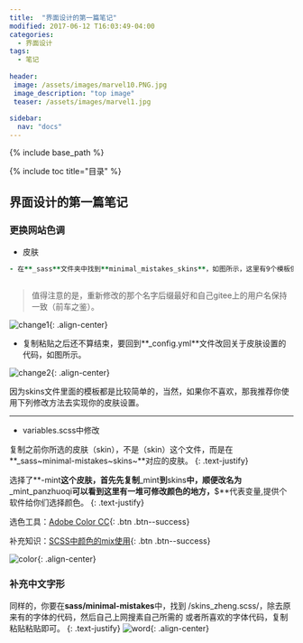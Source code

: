 ```yaml
---
title:  "界面设计的第一篇笔记"
modified: 2017-06-12 T16:03:49-04:00
categories: 
  - 界面设计
tags:
  - 笔记
  
header:
 image: /assets/images/marvel10.PNG.jpg
 image_description: "top image"
 teaser: /assets/images/marvel1.jpg
 
sidebar:
  nav: "docs"
---
```


{% include base_path %}

{% include toc title="目录" %}


## 界面设计的第一篇笔记

### 更换网站色调

- 皮肤

```ruby
- 在**_sass**文件夹中找到**minimal_mistakes_skins**，如图所示，这里有9个模板供你选择，你可以选择其中一个，然后复制粘贴一个，并修改名字.
 
 ```
 
 >值得注意的是，重新修改的那个名字后缀最好和自己gitee上的用户名保持一致（前车之鉴）。
 

![change1](https://gitee.com/NFUNM104/minimal-mistakes/raw/master/images/change1.png){: .align-center}

- 复制粘贴之后还不算结束，要回到**_config.yml**文件改回关于皮肤设置的代码，如图所示。

![change2](https://gitee.com/NFUNM104/minimal-mistakes/raw/master/images/change2.png){: .align-center}

因为skins文件里面的模板都是比较简单的，当然，如果你不喜欢，那我推荐你使用下列修改方法去实现你的皮肤设置。

***

- variables.scss中修改

复制之前你所选的皮肤（skin），不是（skin）这个文件，而是在**_sass~minimal-mistakes~skins~**对应的皮肤。
{: .text-justify}

选择了**-mint**这个皮肤，首先先复制**_mint**到**skins**中，顺便改名为**_mint_panzhuoqi**可以看到这里有一堆可修改颜色的地方，**$**代表变量,提供个软件给你们选择颜色。
{: .text-justify}

选色工具：[Adobe Color CC](https://color.adobe.com/zh/create/color-wheel/){: .btn .btn--success}

补充知识：[SCSS中颜色的mix使用](http://alistapart.com/article/mixing-color-for-the-web-with-sass){: .btn .btn--success}

![color](https://gitee.com/NFUNM068/minimal-mistakes/raw/master/images/color.png){: .align-center}


### 补充中文字形
同样的，你要在**sass/minimal-mistakes**中，找到 /skins_zheng.scss/，除去原来有的字体的代码，然后自己上网搜素自己所需的
或者所喜欢的字体代码，复制粘贴粘贴即可。
{: .text-justify}
![word](https://gitee.com/NFUNM104/minimal-mistakes/raw/master/images/word.png){: .align-center}

